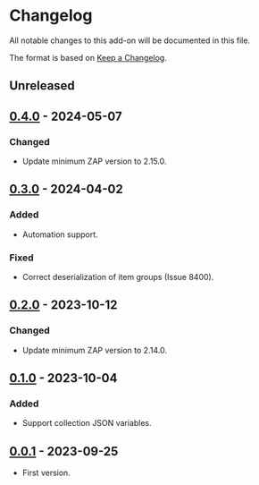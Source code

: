 # Changelog
All notable changes to this add-on will be documented in this file.

The format is based on [Keep a Changelog](https://keepachangelog.com/en/1.0.0/).

## Unreleased


## [0.4.0] - 2024-05-07
### Changed
- Update minimum ZAP version to 2.15.0.

## [0.3.0] - 2024-04-02
### Added
- Automation support.

### Fixed
- Correct deserialization of item groups (Issue 8400).

## [0.2.0] - 2023-10-12
### Changed
- Update minimum ZAP version to 2.14.0.

## [0.1.0] - 2023-10-04
### Added
- Support collection JSON variables.

## [0.0.1] - 2023-09-25

- First version.

[0.4.0]: https://github.com/zaproxy/zap-extensions/releases/postman-v0.4.0
[0.3.0]: https://github.com/zaproxy/zap-extensions/releases/postman-v0.3.0
[0.2.0]: https://github.com/zaproxy/zap-extensions/releases/postman-v0.2.0
[0.1.0]: https://github.com/zaproxy/zap-extensions/releases/postman-v0.1.0
[0.0.1]: https://github.com/zaproxy/zap-extensions/releases/postman-v0.0.1
